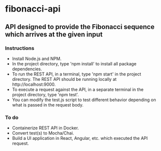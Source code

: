 # fibonacci-api
## API designed to provide the Fibonacci sequence which arrives at the given input

### Instructions
* Install Node.js and NPM.
* In the project directory, type 'npm install' to install all package dependencies.
* To run the REST API, in a terminal, type 'npm start' in the project directory. The REST API should be running locally at http://localhost:9000.
* To execute a request against the API, in a separate terminal in the project directory, type 'npm test'.
* You can modify the test.js script to test different behavior depending on what is passed in the request body.

### To do
* Containerize REST API in Docker.
* Convert test(s) to Mocha/Chai.
* Build a UI application in React, Angular, etc. which executed the API request.